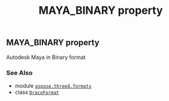 ﻿---
title: MAYA_BINARY property
second_title: Aspose.3D for Python via .NET API References
description: 
type: docs
weight: 370
url: /aspose.threed.formats/dracoformat/maya_binary/
is_root: false
---

## MAYA_BINARY property


Autodesk Maya in Binary format

### See Also
* module [`aspose.threed.formats`](../../)
* class [`DracoFormat`](/3d/python-net/aspose.threed.formats/dracoformat)
